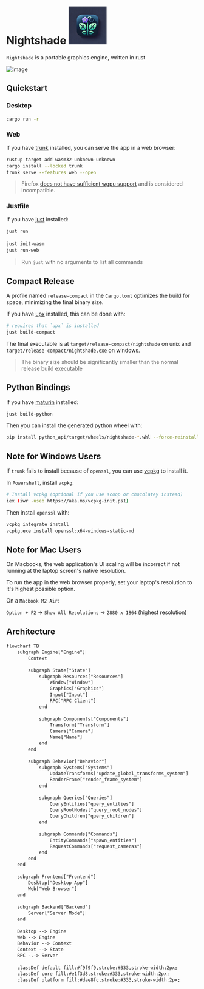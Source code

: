 # Nightshade <img src="./src/icon/nightshade.png" alt="drawing" width="100"/>

`Nightshade` is a portable graphics engine, written in rust

![image](https://github.com/user-attachments/assets/aa466608-30db-4b0c-8585-3bcdb6ceb127)

## Quickstart

### Desktop

```bash
cargo run -r
```

### Web

If you have [trunk](https://trunkrs.dev/) installed,
you can serve the app in a web browser:

```bash
rustup target add wasm32-unknown-unknown
cargo install --locked trunk
trunk serve --features web --open
```

> Firefox [does not have sufficient wgpu support](https://news.ycombinator.com/item?id=41157383) and is considered incompatible.

### Justfile

If you have [just](https://github.com/casey/just) installed:

```bash
just run

just init-wasm
just run-web
```

> Run `just` with no arguments to list all commands

## Compact Release

A profile named `release-compact` in the `Cargo.toml` optimizes the build
for space, minimizing the final binary size.

If you have [upx](https://upx.github.io) installed, this can be done with:

```bash
# requires that `upx` is installed
just build-compact
```

The final executable is at `target/release-compact/nightshade` on unix and `target/release-compact/nightshade.exe` on windows.

> The binary size should be significantly smaller than the normal release build executable

## Python Bindings

If you have [maturin]() installed:

```bash
just build-python
```

Then you can install the generated python wheel with:

```bash
pip install python_api/target/wheels/nightshade-*.whl --force-reinstall
```

## Note for Windows Users

If `trunk` fails to install because of `openssl`,
you can use [vcpkg](https://vcpkg.io/en/) to install it.

In `Powershell`, install `vcpkg`:

```bash
# Install vcpkg (optional if you use scoop or chocolatey instead)
iex (iwr -useb https://aka.ms/vcpkg-init.ps1)
```

Then install `openssl` with:

```bash
vcpkg integrate install
vcpkg.exe install openssl:x64-windows-static-md
```

## Note for Mac Users

On Macbooks, the web application's UI scaling will be incorrect
if not running at the laptop screen's native resolution.

To run the app in the web browser properly,
set your laptop's resolution to it's highest possible option.

On a `Macbook M2 Air`:

`Option + F2` -> `Show All Resolutions` -> `2880 x 1864` (highest resolution)

## Architecture

```mermaid
flowchart TB
    subgraph Engine["Engine"]
        Context
        
        subgraph State["State"]
            subgraph Resources["Resources"]
                Window["Window"]
                Graphics["Graphics"]
                Input["Input"]
                RPC["RPC Client"]
            end

            subgraph Components["Components"]
                Transform["Transform"]
                Camera["Camera"]
                Name["Name"]
            end
        end
        
        subgraph Behavior["Behavior"]
            subgraph Systems["Systems"]
                UpdateTransforms["update_global_transforms_system"]
                RenderFrame["render_frame_system"]
            end

            subgraph Queries["Queries"]
                QueryEntities["query_entities"]
                QueryRootNodes["query_root_nodes"]
                QueryChildren["query_children"]
            end

            subgraph Commands["Commands"]
                EntityCommands["spawn_entities"]
                RequestCommands["request_cameras"]
            end
        end
    end

    subgraph Frontend["Frontend"]
        Desktop["Desktop App"]
        Web["Web Browser"]
    end

    subgraph Backend["Backend"]
        Server["Server Mode"]
    end

    Desktop --> Engine
    Web --> Engine
    Behavior --> Context
    Context --> State
    RPC -.-> Server

    classDef default fill:#f9f9f9,stroke:#333,stroke-width:2px;
    classDef core fill:#e1f3d8,stroke:#333,stroke-width:2px;
    classDef platform fill:#dae8fc,stroke:#333,stroke-width:2px;
```

